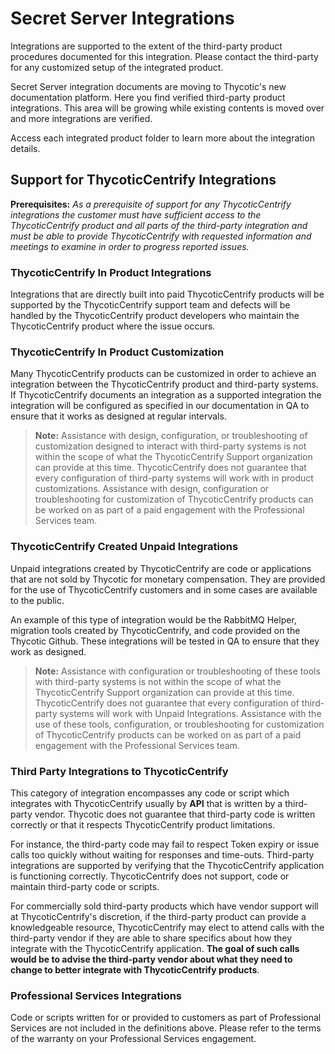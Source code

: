 [title]: # (Integrations)
[tags]: # (introduction)
[priority]: # (1)
# Secret Server Integrations

Integrations are supported to the extent of the third-party product procedures documented for this integration. Please contact the third-party for any customized setup of the integrated product.

Secret Server integration documents are moving to Thycotic's new documentation platform.
Here you find verified third-party product integrations. This area will be growing while existing contents is moved over and more integrations are verified.

Access each integrated product folder to learn more about the integration details.

## Support for ThycoticCentrify Integrations

__Prerequisites:__ _As a prerequisite of support for any ThycoticCentrify integrations the customer must have sufficient access to the ThycoticCentrify product and all parts of the third-party integration and must be able to provide ThycoticCentrify with requested information and meetings to examine in order to progress reported issues._

### ThycoticCentrify In Product Integrations

Integrations that are directly built into paid ThycoticCentrify products will be supported by the ThycoticCentrify support team and defects will be handled by the ThycoticCentrify product developers who maintain the ThycoticCentrify product where the issue occurs.

### ThycoticCentrify In Product Customization

Many ThycoticCentrify products can be customized in order to achieve an integration between the ThycoticCentrify product and third-party systems. If ThycoticCentrify documents an integration as a supported integration the integration will be configured as specified in our documentation in QA to ensure that it works as designed at regular intervals.

   >**Note:** Assistance with design, configuration, or troubleshooting of customization designed to interact with third-party systems is not within the scope of what the ThycoticCentrify Support organization can provide at this time.
   ThycoticCentrify does not guarantee that every configuration of third-party systems will work with in product customizations. Assistance with design, configuration or troubleshooting for customization of ThycoticCentrify products can be worked on as part of a paid engagement with the Professional Services team.

### ThycoticCentrify Created Unpaid Integrations

Unpaid integrations created by ThycoticCentrify are code or applications that are not sold by Thycotic for monetary compensation. They are provided for the use of ThycoticCentrify customers and in some cases are available to the public.

An example of this type of integration would be the RabbitMQ Helper, migration tools created by ThycoticCentrify, and code provided on the Thycotic Github. These integrations will be tested in QA to ensure that they work as designed.

   >**Note:** Assistance with configuration or troubleshooting of these tools with third-party systems is not within the scope of what the ThycoticCentrify Support organization can provide at this time. ThycoticCentrify does not guarantee that every configuration of third-party systems will work with Unpaid Integrations. Assistance with the use of these tools, configuration, or troubleshooting for customization of ThycoticCentrify products can be worked on as part of a paid engagement with the Professional Services team.

### Third Party Integrations to ThycoticCentrify

This category of integration encompasses any code or script which integrates with ThycoticCentrify usually by __API__ that is written by a third-party vendor. Thycotic does not guarantee that third-party code is written correctly or that it respects ThycoticCentrify product limitations.

For instance, the third-party code may fail to respect Token expiry or issue calls too quickly without waiting for responses and time-outs. Third-party integrations are supported by verifying that the ThycoticCentrify application is functioning correctly. ThycoticCentrify does not support, code or maintain third-party code or scripts.

For commercially sold third-party products which have vendor support will at ThycoticCentrify's discretion, if the third-party product can provide a knowledgeable resource, ThycoticCentrify may elect to attend calls with the third-party vendor if they are able to share specifics about how they integrate with the ThycoticCentrify application. __The goal of such calls would be to advise the third-party vendor about what they need to change to better integrate with ThycoticCentrify products__.


### Professional Services Integrations

Code or scripts written for or provided to customers as part of Professional Services are not included in the definitions above. Please refer to the terms of the warranty on your Professional Services engagement.